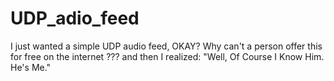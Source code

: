 # UDP_adio_feed
I just wanted a simple UDP audio feed, OKAY? Why can't a person offer this for free on the internet ??? and then I realized: "Well, Of Course I Know Him. He's Me."
